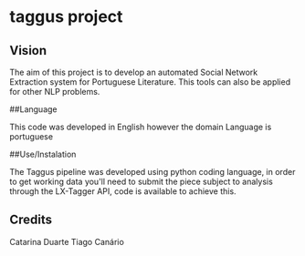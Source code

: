 # taggus project

## Vision

The aim of this project is to develop an automated Social Network Extraction system for Portuguese Literature. This tools can also be applied for other NLP problems.

##Language

This code was developed in English however the domain Language is portuguese


##Use/Instalation

The Taggus pipeline was developed using python coding language, in order to get working data you'll need to submit the piece subject to analysis through the LX-Tagger API, code is available to achieve this.

## Credits

Catarina Duarte
Tiago Canário
